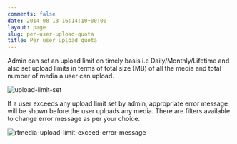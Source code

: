 ```yaml
---
comments: false
date: 2014-08-13 16:14:10+00:00
layout: page
slug: per-user-upload-quota
title: Per user upload quota
---
```


Admin can set an upload limit on timely basis i.e Daily/Monthly/Lifetime and also set upload limits in terms of total size (MB) of all the media and total number of media a user can upload.
[
](http://docs.rtcamp.com/wp-content/uploads/2014/08/upload-limit-meet.png)

![upload-limit-set](http://docs.rtcamp.com/wp-content/uploads/2014/08/upload-limit-set.png)



If a user exceeds any upload limit set by admin, appropriate error message will be shown before the user uploads any media. There are filters available to change error message as per your choice.

![rtmedia-upload-limit-exceed-error-message](https://d3qt5vpr7p9rgn.cloudfront.net/wp-content/uploads/2014/03/rtmedia-upload-limit-exceed-error-message-620x345.png)

[
](http://docs.rtcamp.com/wp-content/uploads/2014/08/upload-limit-meet.png)

